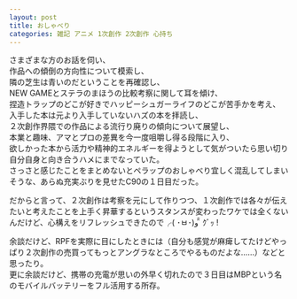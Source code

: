```yaml
---
layout: post
title: おしゃべり
categories: 雑記 アニメ 1次創作 2次創作 心持ち
---
```


さまざまな方のお話を伺い、  
作品への傾倒の方向性について模索し、  
隣の芝生は青いのだということを再確認し、  
NEW GAMEとステラのまほうの比較考察に関して耳を傾け、  
捏造トラップのどこが好きでハッピーシュガーライフのどこが苦手かを考え、  
入手した本は元より入手していないハズの本を拝読し、  
２次創作界隈での作品による流行り廃りの傾向について展望し、  
本業と趣味、アマとプロの差異を今一度咀嚼し得る段階に入り、  
欲しかった本から活力や精神的エネルギーを得ようとして気がついたら思い切り自分自身と向き合うハメにまでなっていた。  
さっさと感じたことをまとめないとペラップのおしゃべり宜しく混乱してしまいそうな、あらぬ充実ぶりを見せたC90の１日目だった。  
    
だからと言って、２次創作は考察を元にして作りつつ、１次創作では各々が伝えたいと考えたことを上手く昇華するというスタンスが変わったワケでは全くないんだけど、心構えをリフレッシュできたので╭( ･ㅂ･)و ̑̑ ｸﾞｯ !
    
    
    
余談だけど、RPFを実際に目にしたときには（自分も感覚が麻痺してたけどやっぱり２次創作の売買ってもっとアングラなところでやるものだよな……）などと思ったり。  
更に余談だけど、携帯の充電が思いの外早く切れたので３日目はMBPという名のモバイルバッテリーをフル活用する所存。
